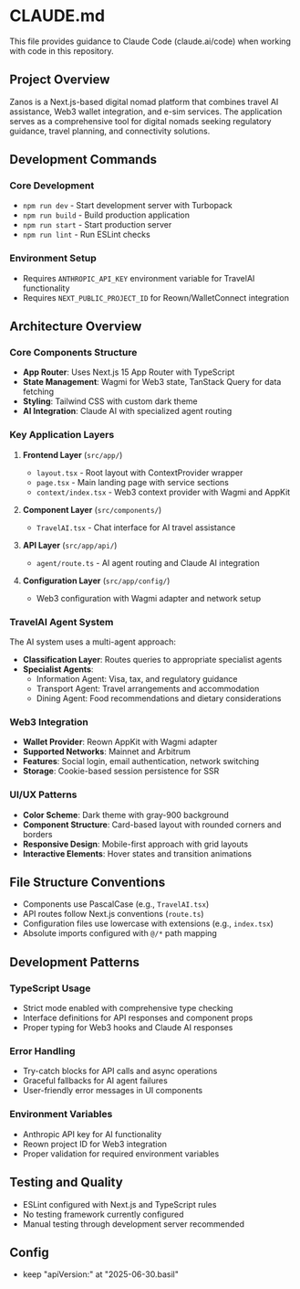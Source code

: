 # CLAUDE.md

This file provides guidance to Claude Code (claude.ai/code) when working with code in this repository.

## Project Overview

Zanos is a Next.js-based digital nomad platform that combines travel AI assistance, Web3 wallet integration, and e-sim services. The application serves as a comprehensive tool for digital nomads seeking regulatory guidance, travel planning, and connectivity solutions.

## Development Commands

### Core Development
- `npm run dev` - Start development server with Turbopack
- `npm run build` - Build production application
- `npm run start` - Start production server
- `npm run lint` - Run ESLint checks

### Environment Setup
- Requires `ANTHROPIC_API_KEY` environment variable for TravelAI functionality
- Requires `NEXT_PUBLIC_PROJECT_ID` for Reown/WalletConnect integration

## Architecture Overview

### Core Components Structure
- **App Router**: Uses Next.js 15 App Router with TypeScript
- **State Management**: Wagmi for Web3 state, TanStack Query for data fetching
- **Styling**: Tailwind CSS with custom dark theme
- **AI Integration**: Claude AI with specialized agent routing

### Key Application Layers

1. **Frontend Layer** (`src/app/`)
   - `layout.tsx` - Root layout with ContextProvider wrapper
   - `page.tsx` - Main landing page with service sections
   - `context/index.tsx` - Web3 context provider with Wagmi and AppKit

2. **Component Layer** (`src/components/`)
   - `TravelAI.tsx` - Chat interface for AI travel assistance

3. **API Layer** (`src/app/api/`)
   - `agent/route.ts` - AI agent routing and Claude AI integration

4. **Configuration Layer** (`src/app/config/`)
   - Web3 configuration with Wagmi adapter and network setup

### TravelAI Agent System

The AI system uses a multi-agent approach:
- **Classification Layer**: Routes queries to appropriate specialist agents
- **Specialist Agents**:
  - Information Agent: Visa, tax, and regulatory guidance
  - Transport Agent: Travel arrangements and accommodation
  - Dining Agent: Food recommendations and dietary considerations

### Web3 Integration

- **Wallet Provider**: Reown AppKit with Wagmi adapter
- **Supported Networks**: Mainnet and Arbitrum
- **Features**: Social login, email authentication, network switching
- **Storage**: Cookie-based session persistence for SSR

### UI/UX Patterns

- **Color Scheme**: Dark theme with gray-900 background
- **Component Structure**: Card-based layout with rounded corners and borders
- **Responsive Design**: Mobile-first approach with grid layouts
- **Interactive Elements**: Hover states and transition animations

## File Structure Conventions

- Components use PascalCase (e.g., `TravelAI.tsx`)
- API routes follow Next.js conventions (`route.ts`)
- Configuration files use lowercase with extensions (e.g., `index.tsx`)
- Absolute imports configured with `@/*` path mapping

## Development Patterns

### TypeScript Usage
- Strict mode enabled with comprehensive type checking
- Interface definitions for API responses and component props
- Proper typing for Web3 hooks and Claude AI responses

### Error Handling
- Try-catch blocks for API calls and async operations
- Graceful fallbacks for AI agent failures
- User-friendly error messages in UI components

### Environment Variables
- Anthropic API key for AI functionality
- Reown project ID for Web3 integration
- Proper validation for required environment variables

## Testing and Quality

- ESLint configured with Next.js and TypeScript rules
- No testing framework currently configured
- Manual testing through development server recommended

## Config

- keep "apiVersion:" at "2025-06-30.basil"